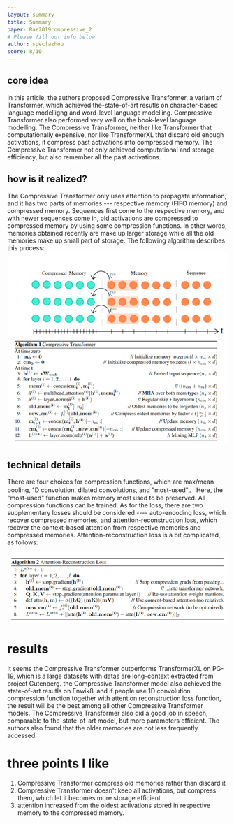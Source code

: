 ```yaml
---
layout: summary
title: Summary
paper: Rae2019compressive_2
# Please fill out info below
author: specfazhou
score: 8/10
---
```


## core idea
In this article, the authors proposed Compressive Transformer, a variant of Transformer, which achieved the-state-of-art resutls on character-based language modelligng and word-level language modelling.
Compressive Transformer also performed very well on the book-level language modelling. The Compressive Transformer, neither like Transformer that computationally expensive, nor like TransformerXL that discard old enough activations, it compress past activations into compressed memory.
The Compressive Transformer not only achieved computational and storage efficiency, but also remember all the past activations. 

## how is it realized?
The Compressive Transformer only uses attention to propagate information, and it has two parts of memories --- respective memory (FIFO memory) and compressed memory. Sequences first come to the respective memory, and with newer sequences come in, old activations are compressed to compressed memory by using some compression functions. In other words, memories obtained recently are make up larger storage while all the old memories make up small part of storage. The following algorithm describes this process: 
<img width = "600" alt = "compressive_transformer" src = "compressive_transformer.png">
<img width = "600" alt = "compressive_transformer_algo1" src = "compressive_transformer_algo1.png">

## technical details
There are four choices for compression functions, which are max/mean pooling, 1D convolution, dilated convolutions, and "most-used"。 Here, the "most-used" function makes memory most used to be preserved. All compression functions can be trained.  As for the loss, there are two supplementary losses should be considered ---- auto-encoding loss, which recover compressed memories, and attention-reconstruction loss, which recover the context-based attention from respective memories and compressed memories. Attention-reconstruction loss is a bit complicated, as follows:

<img width = "600" alt = "compressive_transformer_algo2" src = "compressive_transformer_algo2.png">

# results
It seems the Compressive Transformer outperforms TransformerXL on PG-19, which is a large datasets with datas are long-context extracted from project Gutenberg. the Compressive Transformer model also achieved the-state-of-art resutls on Enwik8, and if people use 1D convolution compression function together with attention reconstruction loss function, the result will be the best among all other Compressive Transformer models. The Compressive Transformer also did a good job in speech, comparable to the-state-of-art model, but more parameters efficient. The authors also found that the older memories are not less frequently accessed. 

# three points I like
1. Compressive Transformer compress old memories rather than discard it
2. Compressive Transformer doesn't keep all activations, but compress them, which let it becomes more storage efficient
3. attention increased from the oldest activations stored in respective memory to the compressed memory.
 




